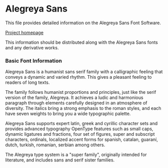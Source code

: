# Alegreya Sans

This file provides detailed information on the Alegreya Sans Font Software.

[Project homepage](http://www.huertatipografica.com/fonts/alegreya-sans-ht)

This information should be distributed along with the 
Alegreya Sans fonts and any derivative works.

### Basic Font Information


Alegreya Sans is a humanist sans serif family with a calligraphic feeling that conveys a dynamic and varied rhythm. This gives a pleasant feeling to readers of long texts.

The family follows humanist proportions and principles, just like the serif version of the family, Alegreya. It achieves a ludic and harmonious paragraph through elements carefully designed in an atmosphere of diversity. The italics bring a strong emphasis to the roman styles, and each have seven weights to bring you a wide typographic palette.

Alegreya Sans supports expert latin, greek and cyrillic character sets and provides advanced typography OpenType features such as small caps, dynamic ligatures and fractions, four set of figures, super and subscript characters, ordinals, localized accent forms for spanish, catalan, guaraní, dutch, turkish, romanian, serbian among others.

The Alegreya type system is a "super family", originally intended for literature, and includes sans and serif sister families.